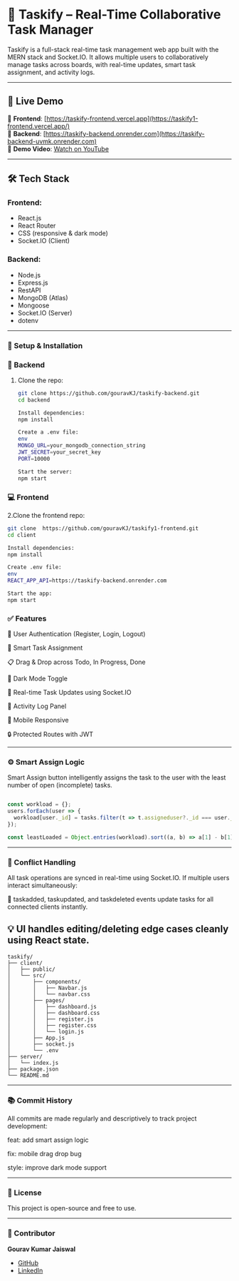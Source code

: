 # 🚀 Taskify – Real-Time Collaborative Task Manager

Taskify is a full-stack real-time task management web app built with the MERN stack and Socket.IO. It allows multiple users to collaboratively manage tasks across boards, with real-time updates, smart task assignment, and activity logs.

---

## 📸 Live Demo

🔗 **Frontend**: [https://taskify-frontend.vercel.app](https://taskify1-frontend.vercel.app/)  
🔗 **Backend**: [https://taskify-backend.onrender.com](https://taskify-backend-uvmk.onrender.com)  
🎥 **Demo Video**: [Watch on YouTube](https://youtube.com/demo-taskify)

---

## 🛠️ Tech Stack

### Frontend:
- React.js
- React Router
- CSS (responsive & dark mode)
- Socket.IO (Client)

### Backend:
- Node.js
- Express.js
- RestAPI
- MongoDB (Atlas)
- Mongoose
- Socket.IO (Server)
- dotenv

---
### 🚀 Setup & Installation

### 🔧 Backend

1. Clone the repo:
   ```bash
   git clone https://github.com/gouravKJ/taskify-backend.git
   cd backend
   
   Install dependencies:
   npm install
   
   Create a .env file:
   env
   MONGO_URL=your_mongodb_connection_string
   JWT_SECRET=your_secret_key
   PORT=10000
   
   Start the server:
   npm start

   
### 💻 Frontend
2.Clone the frontend repo:
```bash
git clone  https://github.com/gouravKJ/taskify1-frontend.git
cd client

Install dependencies:
npm install

Create .env file:
env
REACT_APP_API=https://taskify-backend.onrender.com

Start the app:
npm start


```
### ✅ Features
👥 User Authentication (Register, Login, Logout)

🧩 Smart Task Assignment

📋 Drag & Drop across Todo, In Progress, Done

🌙 Dark Mode Toggle

💬 Real-time Task Updates using Socket.IO

📝 Activity Log Panel

📱 Mobile Responsive

🔒 Protected Routes with JWT

---
### ⚙️ Smart Assign Logic
Smart Assign button intelligently assigns the task to the user with the least number of open (incomplete) tasks.

```js

const workload = {};
users.forEach(user => {
  workload[user._id] = tasks.filter(t => t.assigneduser?._id === user._id && t.status !== 'Done').length;
});

const leastLoaded = Object.entries(workload).sort((a, b) => a[1] - b[1])[0];
```
---
### 🧱 Conflict Handling
All task operations are synced in real-time using Socket.IO. If multiple users interact simultaneously:

🔄 taskadded, taskupdated, and taskdeleted events update tasks for all connected clients instantly.

💡 UI handles editing/deleting edge cases cleanly using React state.
---

```
taskify/
├── client/
│   ├── public/
│   └── src/
│       ├── components/
│       │   ├── Navbar.js
│       │   └── navbar.css
│       ├── pages/
│       │   ├── dashboard.js
│       │   ├── dashboard.css
│       │   ├── register.js
│       │   ├── register.css
│       │   └── login.js
│       ├── App.js
│       ├── socket.js
│       └── .env
├── server/
│   └── index.js
├── package.json
└── README.md
```

---
### 📚 Commit History

All commits are made regularly and descriptively to track project development:

feat: add smart assign logic

fix: mobile drag drop bug

style: improve dark mode support

---
### 📌 License
This project is open-source and free to use.

---

### 👤 Contributor

**Gourav Kumar Jaiswal**  
- [GitHub](https://github.com/gouravKJ)  
- [LinkedIn](www.linkedin.com/in/gourav-kumar-jaiswal-b8b55a33b)

  






